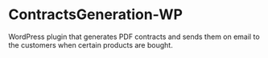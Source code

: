﻿# ContractsGeneration-WP
WordPress plugin that generates PDF contracts and sends them on email to the customers when certain products are bought.
